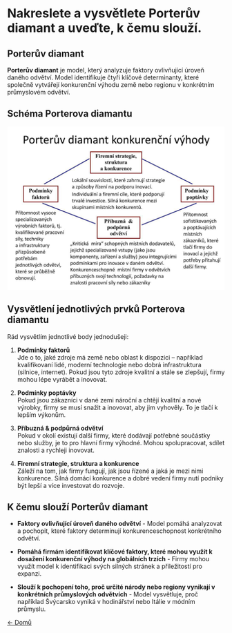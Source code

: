 # Nakreslete a vysvětlete Porterův diamant a uveďte, k čemu slouží.

## Porterův diamant

**Porterův diamant** je model, který analyzuje faktory ovlivňující úroveň daného odvětví. Model identifikuje čtyři klíčové determinanty, které společně vytvářejí konkurenční výhodu země nebo regionu v konkrétním průmyslovém odvětví.

## Schéma Porterova diamantu

![](../../obr/porter_diamant.png)

## Vysvětlení jednotlivých prvků Porterova diamantu

Rád vysvětlím jednotlivé body jednodušeji:

1. **Podmínky faktorů**  
   Jde o to, jaké zdroje má země nebo oblast k dispozici – například kvalifikovaní lidé, moderní technologie nebo dobrá infrastruktura (silnice, internet). Pokud jsou tyto zdroje kvalitní a stále se zlepšují, firmy mohou lépe vyrábět a inovovat.

2. **Podmínky poptávky**  
   Pokud jsou zákazníci v dané zemi nároční a chtějí kvalitní a nové výrobky, firmy se musí snažit a inovovat, aby jim vyhověly. To je tlačí k lepším výkonům.

3. **Příbuzná & podpůrná odvětví**  
   Pokud v okolí existují další firmy, které dodávají potřebné součástky nebo služby, je to pro hlavní firmy výhodné. Mohou spolupracovat, sdílet znalosti a rychleji inovovat.

4. **Firemní strategie, struktura a konkurence**  
   Záleží na tom, jak firmy fungují, jak jsou řízené a jaká je mezi nimi konkurence. Silná domácí konkurence a dobré vedení firmy nutí podniky být lepší a více investovat do rozvoje.

## K čemu slouží Porterův diamant

- **Faktory ovlivňující úroveň daného odvětví** - Model pomáhá analyzovat a pochopit, které faktory determinují konkurenceschopnost konkrétního odvětví.

- **Pomáhá firmám identifikovat klíčové faktory, které mohou využít k dosažení konkurenční výhody na globálních trzích** - Firmy mohou využít model k identifikaci svých silných stránek a příležitostí pro expanzi.

- **Slouží k pochopení toho, proč určité národy nebo regiony vynikají v konkrétních průmyslových odvětvích** - Model vysvětluje, proč například Švýcarsko vyniká v hodinářství nebo Itálie v módním průmyslu.

[<- Domů](../../README.md)